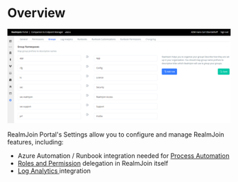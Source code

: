 # Overview

![](<../../.gitbook/assets/image (267).png>)

RealmJoin Portal's Settings allow you to configure and manage RealmJoin features, including:

* Azure Automation / Runbook integration needed for [Process Automation](../automation/runbooks/)
* [Roles and Permission](permission.md) delegation in RealmJoin itself
* [Log Analytics ](../logs/log-analytics.md)integration&#x20;
